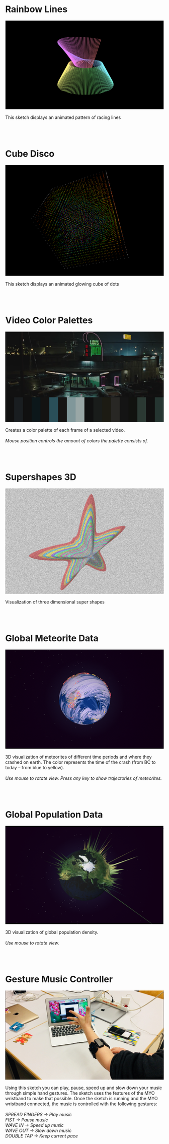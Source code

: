 # Rainbow Lines
![Rainbow Lines](/img/p01.png)

This sketch displays an animated pattern of racing lines
<br><br><br><br>



# Cube Disco
![Cube Disco](/img/p02.png)

This sketch displays an animated glowing cube of dots
<br><br><br><br>




# Video Color Palettes
![Video Color Palettes](/img/p03.png)

Creates a color palette of each frame of a selected video.<br><br>
<em>Mouse position controls the amount of colors the palette consists of.</em>
<br><br><br><br>




# Supershapes 3D
![Supershapes 3D](/img/p04.png)

Visualization of three dimensional super shapes
<br><br><br><br>




# Global Meteorite Data
![Global Meteorite Data](/img/p05.png)

3D visualization of meteorites of different time periods and where they crashed on earth.
The color represents the time of the crash (from BC to today – from blue to yellow).<br><br>
<em>Use mouse to rotate view.</em>
<em>Press any key to show trajectories of meteorites.</em>
<br><br><br><br>




# Global Population Data
![Global Population Data](/img/p06.png)

3D visualization of global population density.<br><br>
<em>Use mouse to rotate view.</em>
<br><br><br><br>




# Gesture Music Controller
![Gesture Music Controller](/img/p07.jpg)

Using this sketch you can play, pause, speed up and slow down your music through simple hand gestures. The sketch uses the features of the MYO wristband to make that possible. Once the sketch is running and the MYO wristband connected, the music is controlled with the following gestures:<br><br>
<em>SPREAD FINGERS -> Play music</em><br>
<em>FIST -> Pause music</em><br>
<em>WAVE IN -> Speed up music</em><br>
<em>WAVE OUT -> Slow down music</em><br>
<em>DOUBLE TAP -> Keep current pace</em><br>
